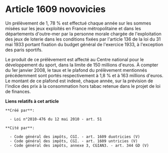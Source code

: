 # Article 1609 novovicies

Un prélèvement de 1, 78 % est effectué chaque année sur les sommes misées sur les jeux exploités en France métropolitaine et
dans les départements d'outre-mer par la personne morale chargée de l'exploitation des jeux de loterie dans les conditions
fixées par l'article 136 de la loi du 31 mai 1933 portant fixation du budget général de l'exercice 1933, à l'exception des
paris sportifs. 

Le produit de ce prélèvement est affecté au Centre national pour le développement du sport, dans la limite de 150 millions
d'euros. À compter du 1er janvier 2008, le taux et le plafond du prélèvement mentionnés précédemment sont portés
respectivement à 1,8 % et à 163 millions d'euros. Le montant de ce plafond est indexé, chaque année, sur la prévision de
l'indice des prix à la consommation hors tabac retenue dans le projet de loi de finances.

**Liens relatifs à cet article**

	**Créé par**:

	  - Loi n°2010-476 du 12 mai 2010 - art. 51

	**Cité par**:

	  - Code général des impôts, CGI. - art. 1609 duotricies (V)
	  - Code général des impôts, CGI. - art. 1609 untricies (V)
	  - Code général des impôts, annexe 3, CGIAN3. - art. 344 GD (V)
